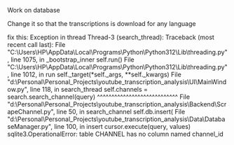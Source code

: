 Work on database

Change it so that the transcriptions is download for any language

fix this:
Exception in thread Thread-3 (search_thread):
Traceback (most recent call last):
  File "C:\Users\HP\AppData\Local\Programs\Python\Python312\Lib\threading.py", line 1075, in _bootstrap_inner
    self.run()
  File "C:\Users\HP\AppData\Local\Programs\Python\Python312\Lib\threading.py", line 1012, in run
    self._target(*self._args, **self._kwargs)
  File "d:\Personal\Personal_Projects\youtube_transcription_analysis\UI\MainWindow.py", line 118, in search_thread
    self.channels = search.search_channel(query)
                    ^^^^^^^^^^^^^^^^^^^^^^^^^^^^
  File "d:\Personal\Personal_Projects\youtube_transcription_analysis\Backend\ScrapeChannel.py", line 50, in search_channel
    self.db.insert(
  File "d:\Personal\Personal_Projects\youtube_transcription_analysis\Data\DatabaseManager.py", line 100, in insert
    cursor.execute(query, values)
sqlite3.OperationalError: table CHANNEL has no column named channel_id